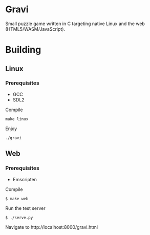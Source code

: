 # Gravi

Small puzzle game written in C targeting native Linux and the web (HTML5/WASM/JavaScript).

# Building

## Linux

### Prerequisites
* GCC
* SDL2

Compile
```
make linux
```
Enjoy
```
./gravi
```

## Web

### Prerequisites
* Emscripten

Compile
```
$ make web
```
Run the test server
```
$ ./serve.py
```
Navigate to http://localhost:8000/gravi.html